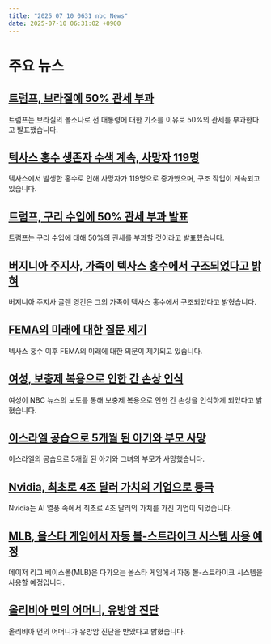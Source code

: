 ```yaml
---
title: "2025 07 10 0631 nbc News"
date: 2025-07-10 06:31:02 +0900
---
```


# 주요 뉴스 

## [트럼프, 브라질에 50% 관세 부과](https://www.nbcnews.com/business/economy/trump-hits-brazil-50-percent-tariff-citing-ex-president-jair-bolsonaro-rcna217859)  
트럼프는 브라질의 볼소나로 전 대통령에 대한 기소를 이유로 50%의 관세를 부과한다고 발표했습니다.  

## [텍사스 홍수 생존자 수색 계속, 사망자 119명](https://www.nbcnews.com/news/us-news/live-blog/texas-floods-live-updates-160-missing-rescuers-continue-desperate-sear-rcna217685)  
텍사스에서 발생한 홍수로 인해 사망자가 119명으로 증가했으며, 구조 작업이 계속되고 있습니다.  

## [트럼프, 구리 수입에 50% 관세 부과 발표](https://www.nbcnews.com/business/business-news/trump-says-will-impose-50-tariff-copper-imports-rcna217509)  
트럼프는 구리 수입에 대해 50%의 관세를 부과할 것이라고 발표했습니다.  

## [버지니아 주지사, 가족이 텍사스 홍수에서 구조되었다고 밝혀](https://www.nbcnews.com/news/us-news/virginia-gov-glenn-youngkin-says-family-was-rescued-texas-floods-rcna217706)  
버지니아 주지사 글렌 영킨은 그의 가족이 텍사스 홍수에서 구조되었다고 밝혔습니다.  

## [FEMA의 미래에 대한 질문 제기](https://www.nbcnews.com/politics/national-security/texas-floods-questions-femas-future-loom-large-rcna217711)  
텍사스 홍수 이후 FEMA의 미래에 대한 의문이 제기되고 있습니다.  

## [여성, 보충제 복용으로 인한 간 손상 인식](https://www.nbcnews.com/health/health-news/liver-damage-turmeric-supplement-woman-hospitalized-rcna217578)  
여성이 NBC 뉴스의 보도를 통해 보충제 복용으로 인한 간 손상을 인식하게 되었다고 밝혔습니다.  

## [이스라엘 공습으로 5개월 된 아기와 부모 사망](https://www.nbcnews.com/world/middle-east/israeli-strike-kills-5-month-old-girl-parents-gaza-rcna217679)  
이스라엘의 공습으로 5개월 된 아기와 그녀의 부모가 사망했습니다.  

## [Nvidia, 최초로 4조 달러 가치의 기업으로 등극](https://www.nbcnews.com/business/business-news/nvidia-becomes-first-company-worth-4-trillion-what-to-know-rcna217721)  
Nvidia는 AI 열풍 속에서 최초로 4조 달러의 가치를 가진 기업이 되었습니다.  

## [MLB, 올스타 게임에서 자동 볼-스트라이크 시스템 사용 예정](https://www.nbcnews.com/sports/mls/mlb-will-use-automated-ball-strike-challenge-system-upcoming-star-game-rcna217796)  
메이저 리그 베이스볼(MLB)은 다가오는 올스타 게임에서 자동 볼-스트라이크 시스템을 사용할 예정입니다.  

## [올리비아 먼의 어머니, 유방암 진단](https://www.nbcnews.com/pop-culture/pop-culture-news/olivia-munns-mother-diagnosed-breast-cancer-actors-cancer-diagnosis-rcna217761)  
올리비아 먼의 어머니가 유방암 진단을 받았다고 밝혔습니다.